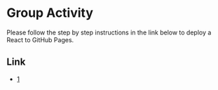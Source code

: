# Group Activity

Please follow the step by step instructions in the link below to deploy a React to GitHub Pages.

## Link
- [1](https://github.com/gitname/react-gh-pages)
